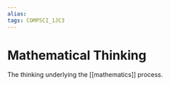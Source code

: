 ```yaml
---
alias:
tags: COMPSCI_1JC3
---
```

# Mathematical Thinking
The thinking underlying the [[mathematics]] process.